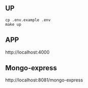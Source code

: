 ## UP
```
cp .env.example .env
make up
```

## APP
http://localhost:4000

## Mongo-express
http://localhost:8081/mongo-express